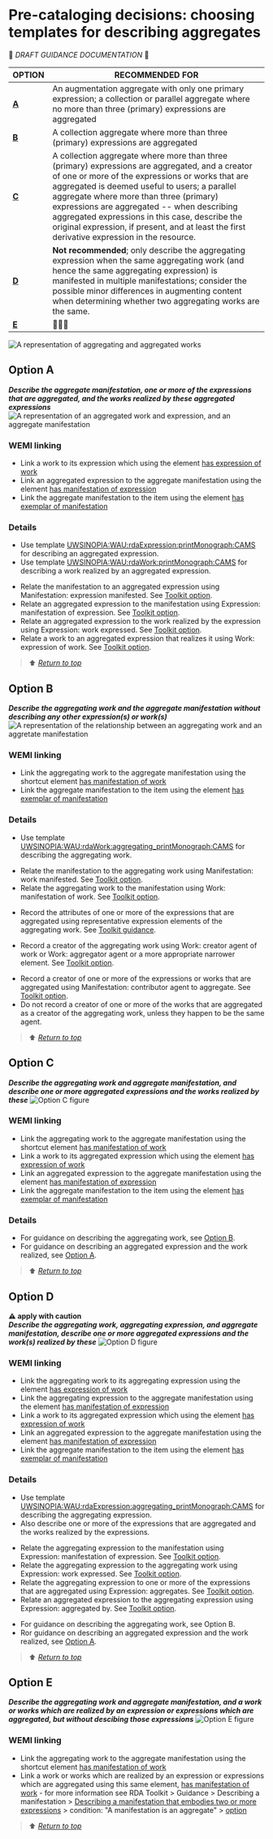 # Pre-cataloging decisions: choosing templates for describing aggregates
🚧 *DRAFT GUIDANCE DOCUMENTATION* 🚧

| OPTION | RECOMMENDED FOR |
|---|---|
| **[A](#option-a)** | An augmentation aggregate with only one primary expression; a collection or parallel aggregate where no more than three (primary) expressions are aggregated  |
| **[B](#option-b)** | A collection aggregate where more than three (primary) expressions are aggregated |
| **[C](#option-c)** | A collection aggregate where more than three (primary) expressions are aggregated, and a creator of one or more of the expressions or works that are aggregated is deemed useful to users; a parallel aggregate where more than three (primary) expressions are aggregated -- when describing aggregated expressions in this case, describe the original expression, if present, and at least the first derivative expression in the resource. |
| **[D](#option-d)** | **Not recommended**; only describe the aggregating expression when the same aggregating work (and hence the same aggregating expression) is manifested in multiple manifestations; consider the possible minor differences in augmenting content when determining whether two aggregating works are the same. |
| **[E](#option-e)** | 🚧🚧🚧 |

![A representation of aggregating and aggregated works](../images/overview.PNG)

## Option A 
***Describe the aggregate manifestation, one or more of the expressions that are aggregated, and the works realized by these aggregated expressions***
![A representation of an aggregated work and expression, and an aggregate manifestation](../images/option_a.PNG)

### WEMI linking
- Link a work to its expression which using the element [has expression of work](https://access.rdatoolkit.org/en-US_ala-e23bf7e1-aa3e-3e8d-874e-9a16d0cdee57)
- Link an aggregated expression to the aggregate manifestation using the element [has manifestation of expression](https://access.rdatoolkit.org/en-US_ala-36cea3ce-03c7-3286-a342-3255b55cb4f6)
- Link the aggregate manifestation to the item using the element [has exemplar of manifestation](https://access.rdatoolkit.org/en-US_ala-03895ab3-dbcd-3f1c-b8ae-623c76d35f7f)

### Details
- Use template [UWSINOPIA:WAU:rdaExpression:printMonograph:CAMS](https://uwlib-cams.github.io/sinopia_maps/html/UWSINOPIA_WAU_rdaExpression_printMonograph_CAMS.html) for describing an aggregated expression. 
- Use template [UWSINOPIA:WAU:rdaWork:printMonograph:CAMS](https://uwlib-cams.github.io/sinopia_maps/html/UWSINOPIA_WAU_rdaWork_printMonograph_CAMS.html) for describing a work realized by an aggregated expression. 
+ Relate the manifestation to an aggregated expression using Manifestation: expression manifested. See [Toolkit option](https://access.rdatoolkit.org/en-US_ala-cf0b18a4-5a55-3358-94b0-2d4fb5449314/div_txc_vr1_ffb). 
+ Relate an aggregated expression to the manifestation using Expression: manifestation of expression. See [Toolkit option](https://access.rdatoolkit.org/en-US_ala-f2747cbc-74d2-3131-a94b-e30effad9d09/div_wb5_l2h_lhb). 
+ Relate an aggregated expression to the work realized by the expression using Expression: work expressed. See [Toolkit option](https://access.rdatoolkit.org/en-US_ala-f2747cbc-74d2-3131-a94b-e30effad9d09/div_tdm_wdh_lhb). 
+ Relate a work to an aggregated expression that realizes it using Work: expression of work. See [Toolkit option](https://access.rdatoolkit.org/en-US_ala-4d4d3f5b-8d94-3ee5-89d8-241a98366db4/div_msj_sfh_lhb). 


> ⬆ *[Return to top](#pre-cataloging-decisions-choosing-templates-for-describing-aggregates)*

## Option B 
***Describe the aggregating work and the aggregate manifestation without describing any other expression(s) or work(s)***
![A representation of the relationship between an aggregating work and an aggretate manifestation](../images/option_b.PNG)

### WEMI linking
- Link the aggregating work to the aggregate manifestation using the shortcut element [has manifestation of work](https://access.rdatoolkit.org/en-US_ala-9a09be6d-e0f0-36db-8409-3460330b1f7e)
- Link the aggregate manifestation to the item using the element [has exemplar of manifestation](https://access.rdatoolkit.org/en-US_ala-03895ab3-dbcd-3f1c-b8ae-623c76d35f7f)

### Details
- Use template [UWSINOPIA:WAU:rdaWork:aggregating_printMonograph:CAMS](https://uwlib-cams.github.io/sinopia_maps/html/UWSINOPIA_WAU_rdaWork_aggregating_printMonograph_CAMS.html) for describing the aggregating work. 
+ Relate the manifestation to the aggregating work using Manifestation: work manifested. See [Toolkit option](https://access.rdatoolkit.org/en-US_ala-cf0b18a4-5a55-3358-94b0-2d4fb5449314/div_gml_qm4_j3b).
+ Relate the aggregating work to the manifestation using Work: manifestation of work. See [Toolkit option](https://access.rdatoolkit.org/en-US_ala-4d4d3f5b-8d94-3ee5-89d8-241a98366db4/div_vfh_zfh_lhb).
- Record the attributes of one or more of the expressions that are aggregated using representative expression elements of the aggregating work. See [Toolkit guidance](https://access.rdatoolkit.org/en-US_ala-4d4d3f5b-8d94-3ee5-89d8-241a98366db4/div_dv4_rvn_2fb). 
<!-- - Collocate aggregating works that belong in the same work group using Work: authorized access point for work group or Work: identifier for work group. See [Toolkit guidance](https://access.rdatoolkit.org/en-US_ala-4d4d3f5b-8d94-3ee5-89d8-241a98366db4/section_y4p_p24_2fb). -->
+ Record a creator of the aggregating work using Work: creator agent of work or Work: aggregator agent or a more appropriate narrower element. See [Toolkit option](https://access.rdatoolkit.org/en-US_ala-4d4d3f5b-8d94-3ee5-89d8-241a98366db4/div_dv4_rvn_2fb). 
- Record a creator of one or more of the expressions or works that are aggregated using Manifestation: contributor agent to aggregate. See [Toolkit option](https://access.rdatoolkit.org/en-US_ala-cf0b18a4-5a55-3358-94b0-2d4fb5449314/div_pd1_wr1_ffb). 
- Do not record a creator of one or more of the works that are aggregated as a creator of the aggregating work, unless they happen to be the same agent. 

> ⬆ *[Return to top](#pre-cataloging-decisions-choosing-templates-for-describing-aggregates)*

## Option C 
***Describe the aggregating work and aggregate manifestation, and describe one or more aggregated expressions and the works realized by these***
![Option C figure](../images/option_c.PNG)

### WEMI linking
- Link the aggregating work to the aggregate manifestation using the shortcut element [has manifestation of work](https://access.rdatoolkit.org/en-US_ala-9a09be6d-e0f0-36db-8409-3460330b1f7e)
- Link a work to its aggregated expression which using the element [has expression of work](https://access.rdatoolkit.org/en-US_ala-e23bf7e1-aa3e-3e8d-874e-9a16d0cdee57)
- Link an aggregated expression to the aggregate manifestation using the element [has manifestation of expression](https://access.rdatoolkit.org/en-US_ala-36cea3ce-03c7-3286-a342-3255b55cb4f6)
- Link the aggregate manifestation to the item using the element [has exemplar of manifestation](https://access.rdatoolkit.org/en-US_ala-03895ab3-dbcd-3f1c-b8ae-623c76d35f7f)

### Details
- For guidance on describing the aggregating work, see [Option B](#option-b). 
- For guidance on describing an aggregated expression and the work realized, see [Option A](#option-a). 

> ⬆ *[Return to top](#pre-cataloging-decisions-choosing-templates-for-describing-aggregates)*

## Option D
**&#x26a0; apply with caution**  
***Describe the aggregating work, aggregating expression, and aggregate manifestation, describe one or more aggregated expressions and the work(s) realized by these***
![Option D figure](../images/option_d.PNG)

### WEMI linking
- Link the aggregating work to its aggregating expression using the element [has expression of work](https://access.rdatoolkit.org/en-US_ala-e23bf7e1-aa3e-3e8d-874e-9a16d0cdee57)
- Link the aggregating expression to the aggregate manifestation using the element [has manifestation of expression](https://access.rdatoolkit.org/en-US_ala-36cea3ce-03c7-3286-a342-3255b55cb4f6)
- Link a work to its aggregated expression which using the element [has expression of work](https://access.rdatoolkit.org/en-US_ala-e23bf7e1-aa3e-3e8d-874e-9a16d0cdee57)
- Link an aggregated expression to the aggregate manifestation using the element [has manifestation of expression](https://access.rdatoolkit.org/en-US_ala-36cea3ce-03c7-3286-a342-3255b55cb4f6)
- Link the aggregate manifestation to the item using the element [has exemplar of manifestation](https://access.rdatoolkit.org/en-US_ala-03895ab3-dbcd-3f1c-b8ae-623c76d35f7f)

### Details
- Use template [UWSINOPIA:WAU:rdaExpression:aggregating_printMonograph:CAMS](https://uwlib-cams.github.io/sinopia_maps/html/UWSINOPIA_WAU_rdaExpression_aggregating_printMonograph_CAMS.html) for describing the aggregating expression. 
- Also describe one or more of the expressions that are aggregated and the works realized by the expressions. 
+ Relate the aggregating expression to the manifestation using Expression: manifestation of expression. See [Toolkit option](https://access.rdatoolkit.org/en-US_ala-f2747cbc-74d2-3131-a94b-e30effad9d09/div_wb5_l2h_lhb). 
+ Relate the aggregating expression to the aggregating work using Expression: work expressed. See [Toolkit option](https://access.rdatoolkit.org/en-US_ala-f2747cbc-74d2-3131-a94b-e30effad9d09/div_tdm_wdh_lhb). 
+ Relate the aggregating expression to one or more of the expressions that are aggregated using Expression: aggregates. See [Toolkit option](https://access.rdatoolkit.org/en-US_ala-f2747cbc-74d2-3131-a94b-e30effad9d09/div_uwg_5tt_2fb). 
+ Relate an aggregated expression to the aggregating expression using Expression: aggregated by. See [Toolkit option](https://access.rdatoolkit.org/en-US_ala-f2747cbc-74d2-3131-a94b-e30effad9d09/div_q5k_5vt_2fb).
- For guidance on describing the aggregating work, see Option B. 
- Ror guidance on describing an aggregated expression and the work realized, see [Option A](#option-a). 

> ⬆ *[Return to top](#pre-cataloging-decisions-choosing-templates-for-describing-aggregates)*

## Option E
***Describe the aggregating work and aggregate manifestation, and a work or works which are realized by an expression or expressions which are aggregated, but without descibing those expressions***
![Option E figure](../images/option_e.PNG)

### WEMI linking
- Link the aggregating work to the aggregate manifestation using the shortcut element [has manifestation of work](https://access.rdatoolkit.org/en-US_ala-9a09be6d-e0f0-36db-8409-3460330b1f7e)
- Link a work or works which are realized by an expression or expressions which are aggregated using this same element, [has manifestation of work](https://access.rdatoolkit.org/en-US_ala-9a09be6d-e0f0-36db-8409-3460330b1f7e) - for more information see RDA Toolkit > Guidance > Describing a manifestation > [Describing a manifestation that embodies two or more expressions](https://access.rdatoolkit.org/en-US_ala-cf0b18a4-5a55-3358-94b0-2d4fb5449314/section_qfv_vc3_42b) > condition: "A manifestation is an aggregate" > [option](https://access.rdatoolkit.org/en-US_ala-cf0b18a4-5a55-3358-94b0-2d4fb5449314/div_p12_yl4_j3b)

> ⬆ *[Return to top](#pre-cataloging-decisions-choosing-templates-for-describing-aggregates)*
